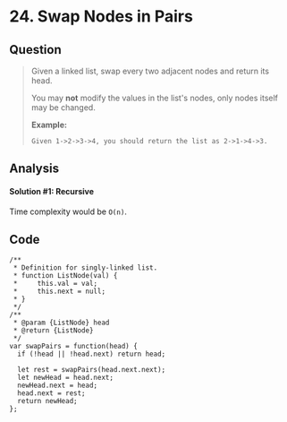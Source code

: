 # 24. Swap Nodes in Pairs

## Question

> Given a linked list, swap every two adjacent nodes and return its head.
>
> You may **not** modify the values in the list's nodes, only nodes itself may be changed.
>
> **Example:**
>
> ```text
> Given 1->2->3->4, you should return the list as 2->1->4->3.
> ```

## Analysis

#### Solution \#1: Recursive

Time complexity would be `O(n)`.

## Code

```text
/**
 * Definition for singly-linked list.
 * function ListNode(val) {
 *     this.val = val;
 *     this.next = null;
 * }
 */
/**
 * @param {ListNode} head
 * @return {ListNode}
 */
var swapPairs = function(head) {
  if (!head || !head.next) return head;
  
  let rest = swapPairs(head.next.next);
  let newHead = head.next;
  newHead.next = head;
  head.next = rest;
  return newHead;
};
```

